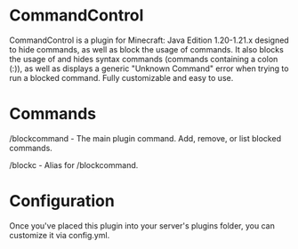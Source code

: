 # CommandControl
CommandControl is a plugin for Minecraft: Java Edition 1.20-1.21.x designed to hide commands, as well as block the usage of commands. It also blocks the usage of and hides syntax commands (commands containing a colon (:)), as well as displays a generic "Unknown Command" error when trying to run a blocked command. Fully customizable and easy to use.

# Commands
/blockcommand - The main plugin command. Add, remove, or list blocked commands.

/blockc - Alias for /blockcommand.

# Configuration
Once you've placed this plugin into your server's plugins folder, you can customize it via config.yml.

